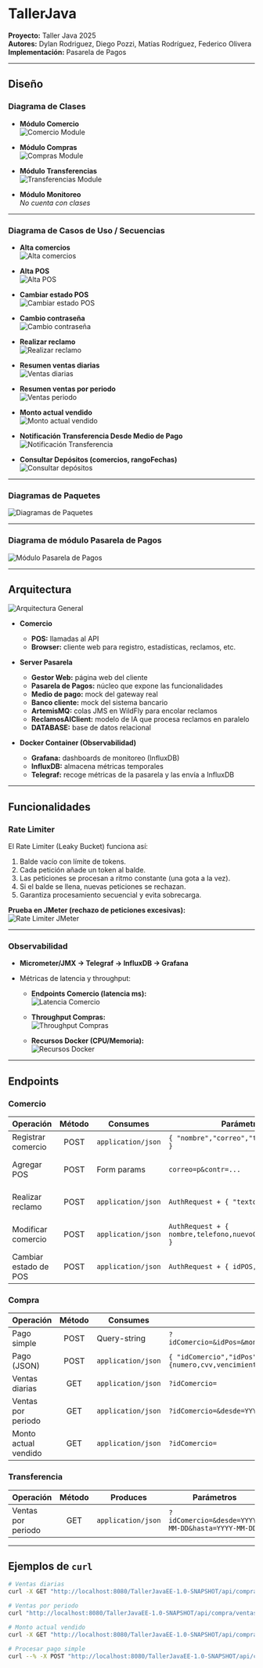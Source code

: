 # TallerJava  
**Proyecto:** Taller Java 2025  
**Autores:** Dylan Rodriguez, Diego Pozzi, Matías Rodríguez, Federico Olivera  
**Implementación:** Pasarela de Pagos  

---

## Diseño

### Diagrama de Clases

- **Módulo Comercio**  
  ![Comercio Module](https://github.com/user-attachments/assets/5a3a3874-a071-4a79-a859-4455eff89e06)

- **Módulo Compras**  
  ![Compras Module](https://github.com/user-attachments/assets/a79c6b3b-1c45-4af1-9dcf-00f11dbba15c)

- **Módulo Transferencias**  
  ![Transferencias Module](https://github.com/user-attachments/assets/f8363053-761c-4963-896e-a8e8c456cb4d)

- **Módulo Monitoreo**  
  *No cuenta con clases*

---

### Diagrama de Casos de Uso / Secuencias

- **Alta comercios**  
  ![Alta comercios](https://github.com/user-attachments/assets/0c396dd2-4d85-4524-8cb8-4824ab5a5455)

- **Alta POS**  
  ![Alta POS](https://github.com/user-attachments/assets/4e3af4ab-c5b7-4144-bac3-6dece8592bbb)

- **Cambiar estado POS**  
  ![Cambiar estado POS](https://github.com/user-attachments/assets/fe49c917-204c-4d75-8d6c-4bd4a0bd86be)

- **Cambio contraseña**  
  ![Cambio contraseña](https://github.com/user-attachments/assets/69ee1c03-8f62-4f33-a5a4-f846fbc6e979)

- **Realizar reclamo**  
  ![Realizar reclamo](https://github.com/user-attachments/assets/89369427-d379-4f0b-bd81-ba17adfa21df)

- **Resumen ventas diarias**  
  ![Ventas diarias](https://github.com/user-attachments/assets/b33f1c1f-c65d-479e-b951-1f0f188e5e02)

- **Resumen ventas por periodo**  
  ![Ventas periodo](https://github.com/user-attachments/assets/e0d8c8bd-19be-4493-90d6-8f886ddcd993)

- **Monto actual vendido**  
  ![Monto actual vendido](https://github.com/user-attachments/assets/03559a2c-cfa3-43c1-9cc4-4bbc6f9bba41)

- **Notificación Transferencia Desde Medio de Pago**  
  ![Notificación Transferencia](https://github.com/user-attachments/assets/eda1561b-69f8-4b02-a90d-f0351ce244ad)

- **Consultar Depósitos (comercios, rangoFechas)**  
  ![Consultar depósitos](https://github.com/user-attachments/assets/e977a37f-f8f2-4584-a17d-28538dc1c81f)

---

### Diagramas de Paquetes

![Diagramas de Paquetes](https://github.com/user-attachments/assets/c87e9676-b949-42dd-a860-beb536cef572)

---

### Diagrama de módulo Pasarela de Pagos

![Módulo Pasarela de Pagos](https://github.com/user-attachments/assets/8bdbd892-1a53-4bf0-981f-c15cb9b36dc2)

---

## Arquitectura

![Arquitectura General](https://github.com/user-attachments/assets/7f2cff00-9f69-490c-a6d7-c964830db0b3)

- **Comercio**  
  - **POS:** llamadas al API  
  - **Browser:** cliente web para registro, estadísticas, reclamos, etc.

- **Server Pasarela**  
  - **Gestor Web:** página web del cliente  
  - **Pasarela de Pagos:** núcleo que expone las funcionalidades  
  - **Medio de pago:** mock del gateway real  
  - **Banco cliente:** mock del sistema bancario  
  - **ArtemisMQ:** colas JMS en WildFly para encolar reclamos  
  - **ReclamosAIClient:** modelo de IA que procesa reclamos en paralelo  
  - **DATABASE:** base de datos relacional

- **Docker Container (Observabilidad)**  
  - **Grafana:** dashboards de monitoreo (InfluxDB)  
  - **InfluxDB:** almacena métricas temporales  
  - **Telegraf:** recoge métricas de la pasarela y las envía a InfluxDB

---

## Funcionalidades

### Rate Limiter

El Rate Limiter (Leaky Bucket) funciona así:

1. Balde vacío con límite de tokens.  
2. Cada petición añade un token al balde.  
3. Las peticiones se procesan a ritmo constante (una gota a la vez).  
4. Si el balde se llena, nuevas peticiones se rechazan.  
5. Garantiza procesamiento secuencial y evita sobrecarga.  

**Prueba en JMeter (rechazo de peticiones excesivas):**  
![Rate Limiter JMeter](https://github.com/user-attachments/assets/ef7d5b5a-eefb-4c75-9a7a-2f8fd665018e)

---

### Observabilidad

- **Micrometer/JMX → Telegraf → InfluxDB → Grafana**  
- Métricas de latencia y throughput:

  - **Endpoints Comercio (latencia ms):**  
    ![Latencia Comercio](https://github.com/user-attachments/assets/96c27f12-a512-4875-88cb-c6260b8764a6)

  - **Throughput Compras:**  
    ![Throughput Compras](https://github.com/user-attachments/assets/9d65bcb3-f1b4-45d1-9cdd-aca10fb6fc5e)

  - **Recursos Docker (CPU/Memoria):**  
    ![Recursos Docker](https://github.com/user-attachments/assets/4dbaa30e-ac2d-4330-b1ca-5daaf070a3e9)

---

## Endpoints

### Comercio

| Operación             | Método | Consumes           | Parámetros / Body                                        | Respuesta                                              |
|-----------------------|:------:|--------------------|----------------------------------------------------------|--------------------------------------------------------|
| Registrar comercio    | POST   | `application/json` | `{ "nombre","correo","telefono","contrasenia" }`         | `200 OK` — "Registro satisfactorio."                    |
| Agregar POS           | POST   | Form params        | `correo=p&contr=...`                                     | `200 OK` — "POS agregado satisfactoriamente."           |
| Realizar reclamo      | POST   | `application/json` | `AuthRequest + { "texto": "..." }`                       | `200 OK` — "Reclamo realizado satisfactoriamente."      |
| Modificar comercio    | POST   | `application/json` | `AuthRequest + { nombre,telefono,nuevoCorreo,nuevaContrasenia }` | `200 OK` — "Datos modificados satisfactoriamente."      |
| Cambiar estado de POS | POST   | `application/json` | `AuthRequest + { idPOS, estado }`                        | `200 OK` — "Estado del POS modificado satisfactoriamente." |

### Compra

| Operación            | Método | Consumes           | Parámetros / Body                                                                                          | Respuesta                                |
|----------------------|:------:|--------------------|-------------------------------------------------------------------------------------------------------------|------------------------------------------|
| Pago simple          | POST   | Query-string       | `?idComercio=&idPos=&monto=&numero=&cvv=&propietario=&vencimiento=`                                         | `200 OK` — JSON `Compra`                 |
| Pago (JSON)          | POST   | `application/json` | `{ "idComercio","idPos","monto","dataTarjeta":{numero,cvv,vencimiento,propietario} }`                       | `201 Created` — JSON `Compra`            |
| Ventas diarias       | GET    | `application/json` | `?idComercio=`                                                                                              | `200 OK` — `[Compra,…]`                  |
| Ventas por periodo   | GET    | `application/json` | `?idComercio=&desde=YYYY-MM-DD&hasta=YYYY-MM-DD`                                                           | `200 OK` — `[Compra,…]`                  |
| Monto actual vendido | GET    | `application/json` | `?idComercio=`                                                                                              | `200 OK` — `{ "montoActualVendido": float }` |

### Transferencia

| Operación            | Método | Produces           | Parámetros                                      | Respuesta                     |
|----------------------|:------:|--------------------|-------------------------------------------------|-------------------------------|
| Ventas por periodo   | GET    | `application/json` | `?idComercio=&desde=YYYY-MM-DD&hasta=YYYY-MM-DD`| `200 OK` — `[Transferencia,…]` |

---

## Ejemplos de `curl`

```bash
# Ventas diarias
curl -X GET "http://localhost:8080/TallerJavaEE-1.0-SNAPSHOT/api/compra/ventasDiarias?idComercio=1"

# Ventas por periodo
curl "http://localhost:8080/TallerJavaEE-1.0-SNAPSHOT/api/compra/ventasPeriodo?idComercio=1&desde=2025-05-01&hasta=2025-05-23"

# Monto actual vendido
curl -X GET "http://localhost:8080/TallerJavaEE-1.0-SNAPSHOT/api/compra/montoActualVendido?idComercio=1"

# Procesar pago simple
curl --% -X POST "http://localhost:8080/TallerJavaEE-1.0-SNAPSHOT/api/compra/pago-simple?idComercio=1&idPos=1&monto=5400&numero=1232&cvv=143&propietario=Machi&vencimiento=2025-05-30T18:43:45.000Z"

